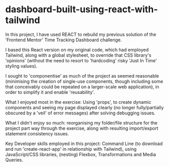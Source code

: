 # dashboard-built-using-react-with-tailwind

In this project, I have used REACT to rebuild my previous solution of the 'Frontend Mentor' Time Tracking Dashboard challenge.

I based this React version on my original code, which had employed Tailwind, along with a global stylesheet, to override that CSS library's 'opinions' (without the need to resort to 'hardcoding' risky 'Just In Time' styling values).

I sought to 'componentise' as much of the project as seemed reasonable (minimising the creation of single-use components, though including some that conceivably could be repeated on a larger-scale web application), in order to simplify it and enable 'reusability'.

What I enjoyed most in the exercise: Using 'props', to create dynamic components and seeing my page displayed clearly (no longer fully/partially obscured by a 'veil' of error messages) after solving debugging issues.

What I didn't enjoy so much: reorganising my folder/file structure for the project part way through the exercise, along with resulting import/export statement consistency issues.

Key Developer skills employed in this project: Command Line (to download and run 'create-react-app' in relationship with Tailwind), using JavaScript/CSS libraries, (nesting) Flexbox, Transformations and Media Queries.
